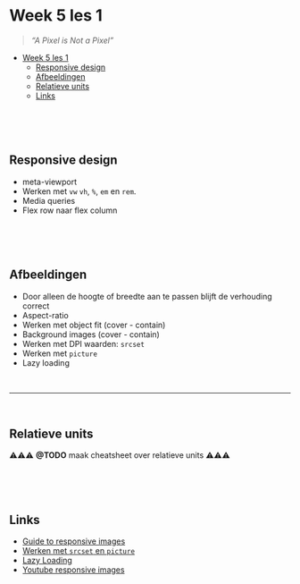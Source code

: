 # Week 5 les 1

> *“A Pixel is Not a Pixel”*

- [Week 5 les 1](#week-5-les-1)
  - [Responsive design](#responsive-design)
  - [Afbeeldingen](#afbeeldingen)
  - [Relatieve units](#relatieve-units)
  - [Links](#links)

<br><br><br>

## Responsive design

- meta-viewport
- Werken met `vw` `vh`, `%`, `em` en `rem`.
- Media queries
- Flex row naar flex column

<br><br><br>

## Afbeeldingen

- Door alleen de hoogte of breedte aan te passen blijft de verhouding correct
- Aspect-ratio
- Werken met object fit (cover - contain)
- Background images (cover - contain)
- Werken met DPI waarden: `srcset`
- Werken met `picture`
- Lazy loading

<br><hr><br>

## Relatieve units

⚠️⚠️⚠️ **@TODO** maak cheatsheet over relatieve units ⚠️⚠️⚠️


<br><br><br>
 
## Links
  
- [Guide to responsive images](https://elad.medium.com/a-complete-guide-for-responsive-images-b13db359c6c7)
- [Werken met `srcset` en `picture`](https://css-tricks.com/a-guide-to-the-responsive-images-syntax-in-html/)
- [Lazy Loading](https://www.w3schools.com/tags/att_img_loading.asp)
- [Youtube responsive images](https://www.youtube.com/watch?v=fp9eVtkQ4EA)
